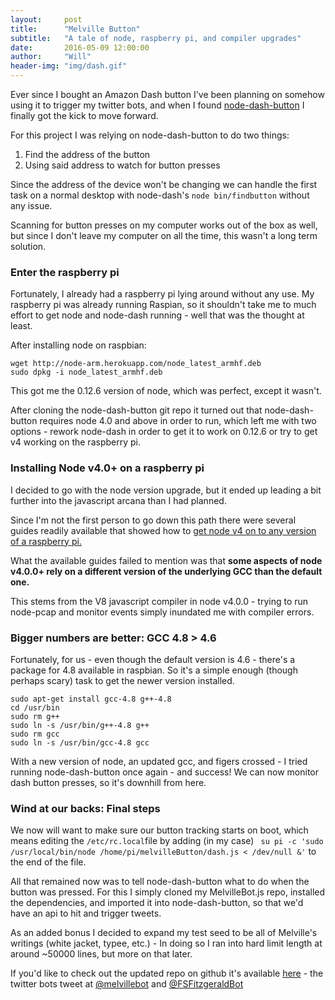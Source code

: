 ```yaml
---
layout:     post
title:      "Melville Button"
subtitle:   "A tale of node, raspberry pi, and compiler upgrades"
date:       2016-05-09 12:00:00
author:     "Will"
header-img: "img/dash.gif"
---
```

Ever since I bought an Amazon Dash button I've been planning on somehow using it to trigger my twitter bots, and when I found [node-dash-button](https://github.com/hortinstein/node-dash-button) I finally got the kick to move forward.

For this project I was relying on node-dash-button to do two things: 

1. Find the address of the button
2. Using said address to watch for button presses

Since the address of the device won't be changing we can handle the first task on a normal desktop with node-dash's ```node bin/findbutton``` without any issue.

Scanning for button presses on my computer works out of the box as well, but since I don't leave my computer on all the time, this wasn't a long term solution. 

### Enter the raspberry pi

Fortunately, I already had a raspberry pi lying around without any use. My raspberry pi was already running Raspian, so it shouldn't take me to much effort to get node and node-dash running - well that was the thought at least.

After installing node on raspbian:

	wget http://node-arm.herokuapp.com/node_latest_armhf.deb 
	sudo dpkg -i node_latest_armhf.deb

This got me the 0.12.6 version of node, which was perfect, except it wasn't.

After cloning the node-dash-button git repo it turned out that node-dash-button requires node 4.0 and above in order to run, which left me with two options - rework node-dash in order to get it to work on 0.12.6 or try to get v4 working on the raspberry pi.

### Installing Node v4.0+ on a raspberry pi

I decided to go with the node version upgrade, but it ended up leading a bit further into the javascript arcana than I had planned. 

Since I'm not the first person to go down this path there were several guides readily available that showed how to [get node v4 on to any version of a raspberry pi.](https://blog.wia.io/installing-node-js-v4-0-0-on-a-raspberry-pi)

What the available guides failed to mention was that __some aspects of node v4.0.0+ rely on a different version of the underlying GCC than the default one.__

This stems from the V8 javascript compiler in node v4.0.0 - trying to run node-pcap and monitor events simply inundated me with compiler errors.

### Bigger numbers are better: GCC 4.8 > 4.6

Fortunately, for us - even though the default version is 4.6 - there's a package for 4.8 available in raspbian. So it's a simple enough (though perhaps scary) task to get the newer version installed.

	sudo apt-get install gcc-4.8 g++-4.8
	cd /usr/bin
	sudo rm g++
	sudo ln -s /usr/bin/g++-4.8 g++
	sudo rm gcc
	sudo ln -s /usr/bin/gcc-4.8 gcc   

With a new version of node, an updated gcc, and figers crossed - I tried running node-dash-button once again - and success! We can now monitor dash button presses, so it's downhill from here. 

### Wind at our backs: Final steps

We now will want to make sure our button tracking starts on boot, which means editing the ``` /etc/rc.local ```file by adding (in my case) ``` su pi -c 'sudo /usr/local/bin/node /home/pi/melvilleButton/dash.js < /dev/null &'``` to the end of the file. 

All that remained now was to tell node-dash-button what to do when the button was pressed. For this I simply cloned my MelvilleBot.js repo, installed the dependencies, and imported it into node-dash-button, so that we'd have an api to hit and trigger tweets.

As an added bonus I decided to expand my test seed to be all of Melville's writings (white jacket, typee, etc.) - In doing so I ran into hard limit length at around ~50000 lines, but more on that later.

If you'd like to check out the updated repo on github it's available [here](https://github.com/Ibexian/wkapi) - the twitter bots tweet at [@melvillebot](https://www.twitter.com/melvillebot) and [@FSFitzgeraldBot](https://www.twitter.com/FSFitzgeraldBot)

